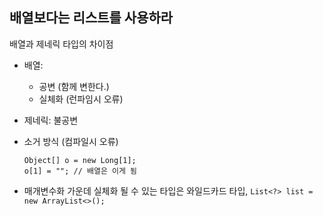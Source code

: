 ## 배열보다는 리스트를 사용하라

배열과 제네릭 타입의 차이점

- 배열:
    - 공변 (함께 변한다.)
    - 실체화 (런파임시 오류)
- 제네릭: 불공변
- 소거 방식 (컴파일시 오류)

    ```
    Object[] o = new Long[1];
    o[1] = ""; // 배열은 이게 됨
     ```

- 매개변수화 가운데 실체화 될 수 있는 타입은 와일드카드 타입, `List<?> list = new ArrayList<>();`

